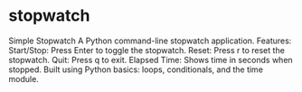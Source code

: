 # stopwatch
Simple Stopwatch A Python command-line stopwatch application.  Features: Start/Stop: Press Enter to toggle the stopwatch. Reset: Press r to reset the stopwatch. Quit: Press q to exit. Elapsed Time: Shows time in seconds when stopped. Built using Python basics: loops, conditionals, and the time module.
